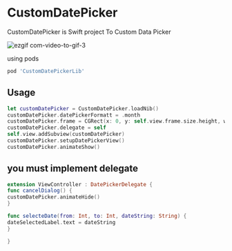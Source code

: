 # CustomDatePicker
CustomDatePicker is Swift project To Custom Data Picker 


![ezgif com-video-to-gif-3](https://user-images.githubusercontent.com/11280137/60896019-e3dfc380-a265-11e9-8bb0-97e8466ad0d8.gif)


using pods

```bash
pod 'CustomDatePickerLib' 
```


## Usage

```swift
let customDatePicker = CustomDatePicker.loadNib()
customDatePicker.datePickerFormatt = .month
customDatePicker.frame = CGRect(x: 0, y: self.view.frame.size.height, width: self.view.frame.size.width, height: 300)
customDatePicker.delegate = self
self.view.addSubview(customDatePicker)
customDatePicker.setupDatePickerView()
customDatePicker.animateShow()
```
## you must implement delegate

```swift
extension ViewController : DatePickerDelegate {
func cancelDialog() {
customDatePicker.animateHide()
}

func selecteDate(from: Int, to: Int, dateString: String) {
dateSelectedLabel.text = dateString
}

}
```
